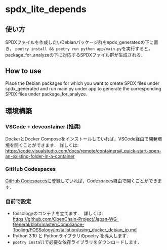 # spdx_lite_depends
## 使い方
SPDXファイルを作成したいDebianパッケージ群をspdx_generatedの下に置き，
`poetry install && poetry run python app/main.py`を実行すると，package_for_analyzeの下に対応するSPDXファイル群が生成される．

## How to use
Place the Debian packages for which you want to create SPDX files under spdx_generated and run main.py under app to generate the corresponding SPDX files under package_for_analyze.

## 環境構築
### VSCode + devcontainer (推奨)
DockerとDocker Composeをインストールしていれば，VSCode経由で開発環境を開くことができます．
詳しくは: https://code.visualstudio.com/docs/remote/containers#_quick-start-open-an-existing-folder-in-a-container

### GitHub Codespaces
[GitHub Codespaces](https://github.co.jp/features/codespaces)に登録していれば，Codespaces経由で開くことができます．

### 自前で設定
- fossologyのコンテナを立てます．　詳しくは: https://github.com/OpenChain-Project/Japan-WG-General/blob/master/Compliance-Tooling/FOSSology/Installation/using_docker_debian_jp.md
- Python 3.10 と Pythonライブラリのpoetry を導入します．
- `poetry install`で必要な依存ライブラリをダウンロードします．
